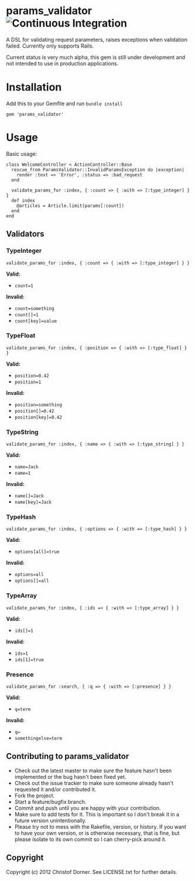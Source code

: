 # params_validator ![Continuous Integration](https://secure.travis-ci.org/chdorner/epubinfo.png?branch=master)

A DSL for validating request parameters, raises exceptions when validation failed. Currently only supports Rails.

Current status is very much alpha, this gem is still under development and not intended to use in production applications.

# Installation

Add this to your Gemfile and run `bundle install`

    gem 'params_validator'

# Usage

Basic usage:

    class WelcomeController < ActionController::Base
      rescue_from ParamsValidator::InvalidParamsException do |exception|
        render :text => 'Error', :status => :bad_request
      end

      validate_params_for :index, { :count => { :with => [:type_integer] } }
      def index
        @articles = Article.limit(params[:count])
      end
    end

## Validators

### TypeInteger

    validate_params_for :index, { :count => { :with => [:type_integer] } }

**Valid:**

* `count=1`

**Invalid:**

* `count=something`
* `count[]=1`
* `count[key]=value`

### TypeFloat

    validate_params_for :index, { :position => { :with => [:type_float] } }

**Valid:**

* `position=0.42`
* `position=1`

**Invalid:**

* `position=something`
* `position[]=0.42`
* `position[key]=0.42`

### TypeString

    validate_params_for :index, { :name => { :with => [:type_string] } }

**Valid:**

* `name=Jack`
* `name=1`

**Invalid:**

* `name[]=Jack`
* `name[key]=Jack`

### TypeHash

    validate_params_for :index, { :options => { :with => [:type_hash] } }

**Valid:**

* `options[all]=true`

**Invalid:**

* `options=all`
* `options[]=all`

### TypeArray

    validate_params_for :index, { :ids => { :with => [:type_array] } }

**Valid:**

* `ids[]=1`

**Invalid:**

* `ids=1`
* `ids[1]=true`

### Presence

    validate_params_for :search, { :q => { :with => [:presence] } }

**Valid:**

* `q=term`

**Invalid:**

* `q=`
* `somethingelse=term`

## Contributing to params_validator
 
* Check out the latest master to make sure the feature hasn't been implemented or the bug hasn't been fixed yet.
* Check out the issue tracker to make sure someone already hasn't requested it and/or contributed it.
* Fork the project.
* Start a feature/bugfix branch.
* Commit and push until you are happy with your contribution.
* Make sure to add tests for it. This is important so I don't break it in a future version unintentionally.
* Please try not to mess with the Rakefile, version, or history. If you want to have your own version, or is otherwise necessary, that is fine, but please isolate to its own commit so I can cherry-pick around it.

## Copyright

Copyright (c) 2012 Christof Dorner. See LICENSE.txt for
further details.

